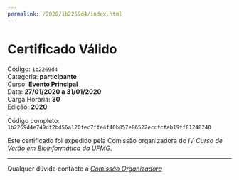 ```yaml
---
permalink: /2020/1b2269d4/index.html
---
```


# Certificado Válido

Código: `1b2269d4`<br>
Categoria: **participante**<br>
Curso: **Evento Principal**<br>
Data: **27/01/2020 a 31/01/2020**<br>
Carga Horária: **30**<br>
Edição: **2020**<br>


Código completo: `1b2269d4e749df2bd56a120fec7ffe4f40b857e86522eccfcfab19ff81248240`


Este certificado foi expedido pela Comissão organizadora do *IV Curso de Verão em Bioinformática da UFMG*.

----

Qualquer dúvida contacte a [_Comissão Organizadora_](<mailto:cursobioinfoufmg@gmail.com$subject=[Certificados]>)

